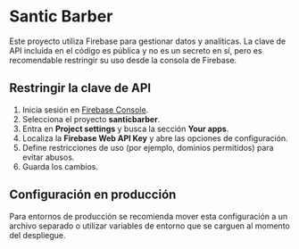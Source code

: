 # Santic Barber

Este proyecto utiliza Firebase para gestionar datos y analíticas. La clave de API incluida en el código es pública y no es un secreto en sí, pero es recomendable restringir su uso desde la consola de Firebase.

## Restringir la clave de API

1. Inicia sesión en [Firebase Console](https://console.firebase.google.com/).
2. Selecciona el proyecto **santicbarber**.
3. Entra en **Project settings** y busca la sección **Your apps**.
4. Localiza la **Firebase Web API Key** y abre las opciones de configuración.
5. Define restricciones de uso (por ejemplo, dominios permitidos) para evitar abusos.
6. Guarda los cambios.

## Configuración en producción

Para entornos de producción se recomienda mover esta configuración a un archivo separado o utilizar variables de entorno que se carguen al momento del despliegue.
